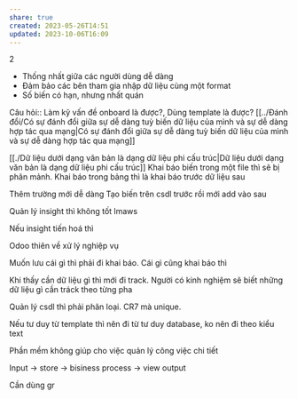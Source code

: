```yaml
---
share: true
created: 2023-05-26T14:51
updated: 2023-10-06T16:09
---
```

2
- Thống nhất giữa các người dùng dễ dàng
- Đảm bảo các bên tham gia nhập dữ liệu cùng một format
- Số biến có hạn, nhưng nhất quán

Câu hỏi:: Làm kỹ vấn đề onboard là được?, Dùng template là được?
[[../Đánh đổi/Có sự đánh đổi giữa sự dễ dàng tuỳ biến dữ liệu của mình và sự dễ dàng hợp tác qua mạng|Có sự đánh đổi giữa sự dễ dàng tuỳ biến dữ liệu của mình và sự dễ dàng hợp tác qua mạng]]

[[./Dữ liệu dưới dạng văn bản là dạng dữ liệu phi cấu trúc|Dữ liệu dưới dạng văn bản là dạng dữ liệu phi cấu trúc]]
Khai báo biến trong một file thì sẽ bị phân mảnh. Khai báo trong bảng thì là khai báo trước dữ liệu sau

Thêm trường mới dễ dàng
Tạo biến trên csdl trước rồi mới add vào sau


Quản lý insight thì không tốt lmaws

Nếu insight tiến hoá thì 

Odoo thiên về xử lý nghiệp vụ 


Muốn lưu cái gì thì phải đi khai báo. Cái gì cũng khai báo thì 

Khi thấy cần dữ liệu gì thì mới đi track. Người có kinh nghiệm sẽ biết những dữ liệu gì cần tráck theo từng pha


Quản lý csdl thì phải phân loại. CR7 mà unique. 

Nếu tư duy từ template thì nên đi từ tư duy database, ko nên đi theo kiểu text

Phần mềm không giúp cho việc quản lý công việc chi tiết

Input → store → bisiness process → view output 

Cần dùng gr
